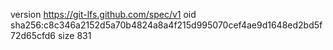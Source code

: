 version https://git-lfs.github.com/spec/v1
oid sha256:c8c346a2152d5a70b4824a8a4f215d995070cef4ae9d1648ed2bd5f72d65cfd6
size 831
